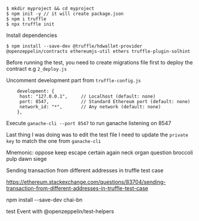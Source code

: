 


```
$ mkdir myproject && cd myproject
$ npm init -y // it will create package.json
$ npm i truffle
$ npx truffle init
```

Install dependencies 
```
$ npm install --save-dev @truffle/hdwallet-provider @openzeppelin/contracts ethereumjs-util ethers truffle-plugin-solhint
```

Before running the test, you need to create migrations file first to deploy the contract e.g `2_deploy.js`

Uncomment development part from `truffle-config.js`
```
    development: {
     host: "127.0.0.1",     // Localhost (default: none)
     port: 8547,            // Standard Ethereum port (default: none)
     network_id: "*",       // Any network (default: none)
    },
```

Execute `ganache-cli --port 8547` to run ganache listening on 8547


Last thing I was doing was to edit the test file
I need to update the `private key` to match the one from `ganache-cli`


Mnemonic:      oppose keep escape certain again neck organ question broccoli pulp dawn siege


Sending transaction from different addresses in truffle test case

https://ethereum.stackexchange.com/questions/83704/sending-transaction-from-different-addresses-in-truffle-test-case


npm install --save-dev chai-bn


test Event with @openzeppelin/test-helpers